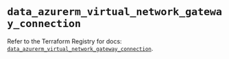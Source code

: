 # `data_azurerm_virtual_network_gateway_connection`

Refer to the Terraform Registry for docs: [`data_azurerm_virtual_network_gateway_connection`](https://registry.terraform.io/providers/hashicorp/azurerm/3.100.0/docs/data-sources/virtual_network_gateway_connection).

